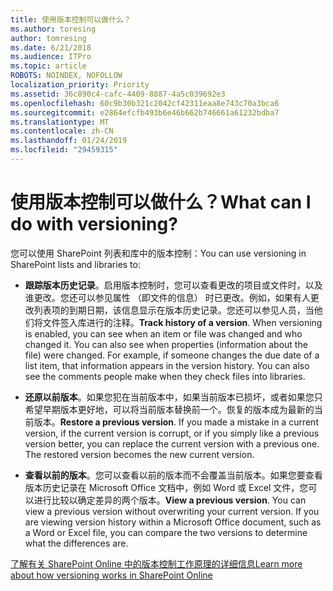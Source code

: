 ```yaml
---
title: 使用版本控制可以做什么？
ms.author: toresing
author: tomresing
ms.date: 6/21/2018
ms.audience: ITPro
ms.topic: article
ROBOTS: NOINDEX, NOFOLLOW
localization_priority: Priority
ms.assetid: 36c890c4-cafc-4409-8887-4a5c039692e3
ms.openlocfilehash: 60c9b30b321c2042cf42311eaa8e743c70a3bca6
ms.sourcegitcommit: e2864efcfb493b6e46b662b746661a61232bdba7
ms.translationtype: MT
ms.contentlocale: zh-CN
ms.lasthandoff: 01/24/2019
ms.locfileid: "29459315"
---
```

# <a name="what-can-i-do-with-versioning"></a><span data-ttu-id="099e6-102">使用版本控制可以做什么？</span><span class="sxs-lookup"><span data-stu-id="099e6-102">What can I do with versioning?</span></span>

<span data-ttu-id="099e6-103">您可以使用 SharePoint 列表和库中的版本控制：</span><span class="sxs-lookup"><span data-stu-id="099e6-103">You can use versioning in SharePoint lists and libraries to:</span></span>
  
- <span data-ttu-id="099e6-p101">**跟踪版本历史记录**。启用版本控制时，您可以查看更改的项目或文件时，以及谁更改。您还可以参见属性 （即文件的信息） 时已更改。例如，如果有人更改列表项的到期日期，该信息显示在版本历史记录。您还可以参见人员，当他们将文件签入库进行的注释。</span><span class="sxs-lookup"><span data-stu-id="099e6-p101">**Track history of a version**. When versioning is enabled, you can see when an item or file was changed and who changed it. You can also see when properties (information about the file) were changed. For example, if someone changes the due date of a list item, that information appears in the version history. You can also see the comments people make when they check files into libraries.</span></span> 
    
- <span data-ttu-id="099e6-p102">**还原以前版本**。如果您犯在当前版本中，如果当前版本已损坏，或者如果您只希望早期版本更好地，可以将当前版本替换前一个。恢复的版本成为最新的当前版本。</span><span class="sxs-lookup"><span data-stu-id="099e6-p102">**Restore a previous version**. If you made a mistake in a current version, if the current version is corrupt, or if you simply like a previous version better, you can replace the current version with a previous one. The restored version becomes the new current version.</span></span> 
    
- <span data-ttu-id="099e6-p103">**查看以前的版本**。您可以查看以前的版本而不会覆盖当前版本。如果您要查看版本历史记录在 Microsoft Office 文档中，例如 Word 或 Excel 文件，您可以进行比较以确定差异的两个版本。</span><span class="sxs-lookup"><span data-stu-id="099e6-p103">**View a previous version**. You can view a previous version without overwriting your current version. If you are viewing version history within a Microsoft Office document, such as a Word or Excel file, you can compare the two versions to determine what the differences are.</span></span> 
    
[<span data-ttu-id="099e6-115">了解有关 SharePoint Online 中的版本控制工作原理的详细信息</span><span class="sxs-lookup"><span data-stu-id="099e6-115">Learn more about how versioning works in SharePoint Online</span></span>](https://go.microsoft.com/fwlink/?linkid=875710)
  

